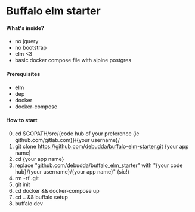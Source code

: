 # Buffalo elm starter  

#### What's inside?  
- no jquery
- no bootstrap
- elm <3
- basic docker compose file with alpine postgres

#### Prerequisites  
- elm
- dep
- docker
- docker-compose

#### How to start

0) cd $GOPATH/src/{code hub of your preference (ie github.com/gitlab.com)}/{your username}/
1) git clone https://github.com/debudda/buffalo-elm-starter.git {your app name}
2) cd {your app name}
3) replace "github.com/debudda/buffalo_elm_starter" with "{your code hub}/{your username}/{your app name}" (sic!)
4) rm -rf .git
5) git init 
6) cd docker && docker-compose up
7) cd .. && buffalo setup
8) buffalo dev